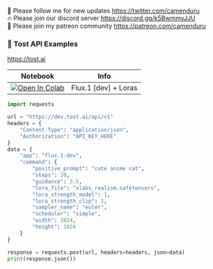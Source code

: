 🐣 Please follow me for new updates https://twitter.com/camenduru <br />
🔥 Please join our discord server https://discord.gg/k5BwmmvJJU <br />
🥳 Please join my patreon community https://patreon.com/camenduru <br />

###  🥪 Tost API Examples
https://tost.ai

| Notebook | Info
| --- | --- |
[![Open In Colab](https://colab.research.google.com/assets/colab-badge.svg)](https://colab.research.google.com/github/camenduru/tost-api-examples/blob/main/flux.1-dev-tost-api.ipynb) | Flux.1 [dev] + Loras
```py
import requests

url = "https://dev.tost.ai/api/v1"
headers = {
    "Content-Type": "application/json",
    "Authorization": "API_KEY_HERE"
}
data = {
    "app": "flux.1-dev",
    "command": {
        "positive_prompt": "cute anime cat",
        "steps": 20,
        "guidance": 3.5,
        "lora_file": "xlabs_realism.safetensors",
        "lora_strength_model": 1,
        "lora_strength_clip": 1,
        "sampler_name": "euler",
        "scheduler": "simple",
        "width": 1024,
        "height": 1024
    }
}

response = requests.post(url, headers=headers, json=data)
print(response.json())
```

